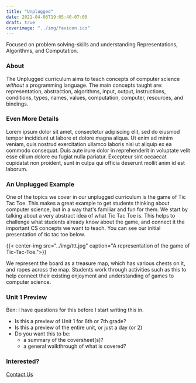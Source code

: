 ```yaml
---
title: "Unplugged"
date: 2021-04-06T19:05:40-07:00
draft: true
coverimage: "../img/favicon.ico"
---
```


Focused on problem solving-skills and understanding Representations, Algorithms, and Computation.

### About

The Unplugged curriculum aims to teach concepts of computer science *without* a programming
language. The main concepts taught are: representation, abstraction, algorithms, input, output,
instructions, conditions, types, names, values, computation, computer, resources, and bindings.

### Even More Details

Lorem ipsum dolor sit amet, consectetur adipiscing elit, sed do eiusmod tempor incididunt ut labore et dolore magna aliqua. Ut enim ad minim veniam, quis nostrud exercitation ullamco laboris nisi ut aliquip ex ea commodo consequat. Duis aute irure dolor in reprehenderit in voluptate velit esse cillum dolore eu fugiat nulla pariatur. Excepteur sint occaecat cupidatat non proident, sunt in culpa qui officia deserunt mollit anim id est laborum.

### An Unplugged Example

One of the topics we cover in our unplugged curriculum is the game of Tic Tac Toe. This makes a great example to get students thinking about computer science, but in a way that's familiar and fun for them. We start by talking about a very abstract idea of what Tic Tac Toe is. This helps to challenge what students already know about the game, and connect it the important CS concepts we want to teach. You can see our initial presentation of tic tac toe below.

{{< center-img src="../img/ttt.jpg" caption="A representation of the game of Tic-Tac-Toe.">}}

We represent the board as a treasure map, which has various chests on it, and ropes across the map. Students work through activities such as this to help connect their existing enjoyment and understanding of games to computer science.

### Unit 1 Preview

Ben: I have questions for this before I start writing this in.
- Is this a preview of Unit 1 for 6th or 7th grade?
- Is this a preview of the entire unit, or just a day (or 2)
- Do you want this to be:
  - a summary of the coversheet(s)?
  - a general walkthrough of what is covered?

### Interested?

[Contact Us](#)
